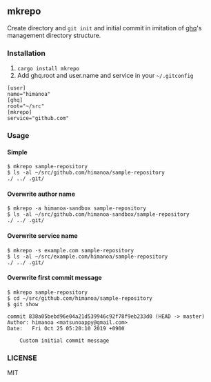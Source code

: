 ## mkrepo

Create directory and `git init` and initial commit in imitation of [ghq](https://github.com/motemen/ghq)'s management directory structure.

### Installation

1. `cargo install mkrepo`
2. Add ghq.root and user.name and service in your `~/.gitconfig`

```
[user]
name="himanoa"
[ghq]
root="~/src"
[mkrepo]
service="github.com"
```


### Usage

#### Simple

```
$ mkrepo sample-repository
$ ls -al ~/src/github.com/himanoa/sample-repository
./ ../ .git/
```

#### Overwrite author name

```
$ mkrepo -a himanoa-sandbox sample-repository
$ ls -al ~/src/github.com/himanoa-sandbox/sample-repository
./ ../ .git/
```

#### Overwrite service name

```
$ mkrepo -s example.com sample-repository
$ ls -al ~/src/example.com/himanoa/sample-repository
./ ../ .git/
```

#### Overwrite first commit message

```
$ mkrepo sample-repository
$ cd ~/src/github.com/himanoa/sample-repository
$ git show

commit 838a05bebd96e04a21d539946c92f78f9eb233d0 (HEAD -> master)
Author: himanoa <matsunoappy@gmail.com>
Date:   Fri Oct 25 05:20:10 2019 +0900

    Custom initial commit message
```

### LICENSE

MIT
